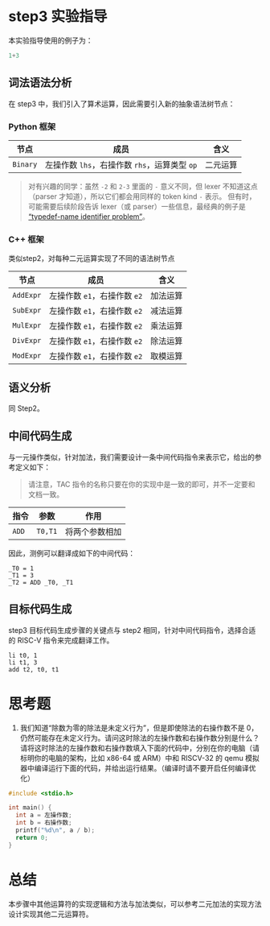 # step3 实验指导

本实验指导使用的例子为：

```C
1+3
```

## 词法语法分析
在 step3 中，我们引入了算术运算，因此需要引入新的抽象语法树节点：

### Python 框架

| 节点 | 成员 | 含义 |
| --- | --- | --- |
| `Binary` | 左操作数 `lhs`，右操作数 `rhs`，运算类型 `op` | 二元运算 |

> 对有兴趣的同学：虽然 `-2` 和 `2-3` 里面的 `-` 意义不同，但 lexer 不知道这点（parser 才知道），所以它们都会用同样的 token kind `-` 表示。
> 但有时，可能需要后续阶段告诉 lexer（或 parser）一些信息，最经典的例子是 [“typedef-name identifier problem”](https://en.wikipedia.org/wiki/Lexer_hack)。

### C++ 框架

类似step2，对每种二元运算实现了不同的语法树节点

| 节点 | 成员 | 含义 |
| --- | --- | --- |
| `AddExpr` | 左操作数 `e1`，右操作数 `e2` | 加法运算 |
| `SubExpr` | 左操作数 `e1`，右操作数 `e2` | 减法运算 |
| `MulExpr` | 左操作数 `e1`，右操作数 `e2` | 乘法运算 |
| `DivExpr` | 左操作数 `e1`，右操作数 `e2` | 除法运算 |
| `ModExpr` | 左操作数 `e1`，右操作数 `e2` | 取模运算 |

## 语义分析

同 Step2。

## 中间代码生成
与一元操作类似，针对加法，我们需要设计一条中间代码指令来表示它，给出的参考定义如下：

> 请注意，TAC 指令的名称只要在你的实现中是一致的即可，并不一定要和文档一致。

| 指令  | 参数    | 作用           |
| ----- | ------- | -------------- |
| `ADD` | `T0,T1` | 将两个参数相加 |

因此，测例可以翻译成如下的中间代码：

```assembly
_T0 = 1
_T1 = 3
_T2 = ADD _T0, _T1
```

## 目标代码生成

step3 目标代码生成步骤的关键点与 step2 相同，针对中间代码指令，选择合适的 RISC-V 指令来完成翻译工作。

```assembly
li t0, 1
li t1, 3
add t2, t0, t1
```

# 思考题

1. 我们知道“除数为零的除法是未定义行为”，但是即使除法的右操作数不是 0，仍然可能存在未定义行为。请问这时除法的左操作数和右操作数分别是什么？请将这时除法的左操作数和右操作数填入下面的代码中，分别在你的电脑（请标明你的电脑的架构，比如 x86-64 或 ARM）中和 RISCV-32 的 qemu 模拟器中编译运行下面的代码，并给出运行结果。（编译时请不要开启任何编译优化）

```c
#include <stdio.h>

int main() {
  int a = 左操作数;
  int b = 右操作数;
  printf("%d\n", a / b);
  return 0;
}
```

# 总结
本步骤中其他运算符的实现逻辑和方法与加法类似，可以参考二元加法的实现方法设计实现其他二元运算符。
